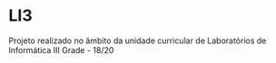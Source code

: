 # LI3
Projeto realizado no âmbito da unidade curricular de Laboratórios de Informática III
Grade - 18/20
